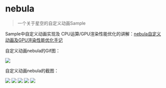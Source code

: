 # nebula
>一个关于星空的自定义动画Sample



Sample中自定义动画实现及
CPU运算/GPU渲染性能优化的讲解：[nebula自定义动画及GPU渲染性能优化手记](https://wangfuda.github.io/)



自定义动画nebula的Gif图：

![](https://github.com/wangfuda/nebula/blob/master/screenshots/nebula.gif)



自定义动画nebula的截图：

![](https://github.com/wangfuda/nebula/blob/master/screenshots/1.png)
![](https://github.com/wangfuda/nebula/blob/master/screenshots/2.png)
![](https://github.com/wangfuda/nebula/blob/master/screenshots/3.png)
![](https://github.com/wangfuda/nebula/blob/master/screenshots/4.png)
![](https://github.com/wangfuda/nebula/blob/master/screenshots/5.png)
